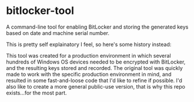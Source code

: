 # bitlocker-tool
A command-line tool for enabling BitLocker and storing the generated keys based on date and machine serial number.

This is pretty self explainatory I feel, so here's some history instead:

This tool was created for a production environment in which several hundreds of Windows OS devices needed to be encrypted with BitLocker,
and the resulting keys stored and recorded. The original tool was quickly made to work with the specific production environment in mind, 
and resulted in some fast-and-loose code that I'd like to refine if possible. I'd also like to create a more general public-use version,
that is why this repo exists...for the most part.
